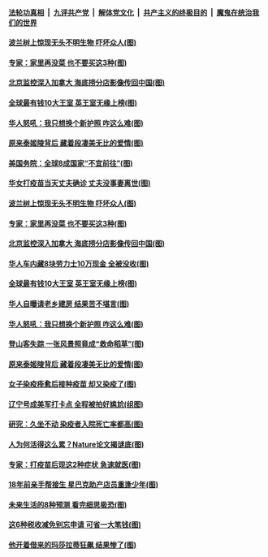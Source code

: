 

####  [法轮功真相](../../../../basic/blob/master/README.md?t=04210202) &nbsp;|&nbsp; [九评共产党](../../../../9ping.md/blob/master/README.md?t=04210202) &nbsp;|&nbsp; [解体党文化](../../../../jtdwh.md/blob/master/README.md?t=04210202)  &nbsp;|&nbsp; [共产主义的终极目的](../../../../gczydzjmd.md/blob/master/README.md?t=04210202) &nbsp;|&nbsp; [魔鬼在统治我们的世界](../../../../mgztzwmdsj.md/blob/master/README.md?t=04210202) 

#### [波兰树上惊现无头不明生物 吓坏众人(图)](../pages/p3/969324.md?t=04210202) 

#### [专家：家里再没菜 也不要买这3种(图)](../pages/p3/969320.md?t=04210202) 

#### [北京监控深入加拿大 海底捞分店影像传回中国(图)](../pages/p3/969302.md?t=04210202) 

#### [全球最有钱10大王室 英王室无缘上榜(图)](../pages/p3/969267.md?t=04210202) 

#### [华人怒吼：我只想换个新护照 咋这么难(图)](../pages/p3/969250.md?t=04210202) 

#### [原来泰姬陵背后 藏着段凄美无比的爱情(图)](../pages/p3/968850.md?t=04210202) 

#### [美国务院：全球8成国家“不宜前往”(图)](../pages/p3/969349.md?t=04210202) 

#### [华女打疫苗当天丈夫确诊 丈夫没事妻离世(图)](../pages/p3/969330.md?t=04210202) 

#### [波兰树上惊现无头不明生物 吓坏众人(图)](../pages/p3/969324.md?t=04210202) 

#### [专家：家里再没菜 也不要买这3种(图)](../pages/p3/969320.md?t=04210202) 

#### [北京监控深入加拿大 海底捞分店影像传回中国(图)](../pages/p3/969302.md?t=04210202) 

#### [华人车内藏8块劳力士10万现金 全被没收(图)](../pages/p3/969269.md?t=04210202) 

#### [全球最有钱10大王室 英王室无缘上榜(图)](../pages/p3/969267.md?t=04210202) 

#### [华人自曝请老乡建房 结果苦不堪言(图)](../pages/p3/969253.md?t=04210202) 

#### [华人怒吼：我只想换个新护照 咋这么难(图)](../pages/p3/969250.md?t=04210202) 

#### [登山客失踪 一张风景照竟成“救命稻草”(图)](../pages/p3/969186.md?t=04210202) 

#### [原来泰姬陵背后 藏着段凄美无比的爱情(图)](../pages/p3/968850.md?t=04210202) 

#### [女子染疫痊愈后接种疫苗 却又染疫了(图)](../pages/p3/969171.md?t=04210202) 

#### [辽宁号成美军打卡点 全程被拍好尴尬(组图)](../pages/p3/969150.md?t=04210202) 

#### [研究：久坐不动 染疫者入院死亡率都高(图)](../pages/p3/969148.md?t=04210202) 

#### [人为何活得这么累？Nature论文揭谜底(图)](../pages/p3/969075.md?t=04210202) 

#### [专家：打疫苗后现这2种症状 急速就医(图)](../pages/p3/969069.md?t=04210202) 

#### [18年前亲手帮接生 星巴克助产店员重逢少年(图)](../pages/p3/969050.md?t=04210202) 

#### [未来生活的8种预测 看完细思极恐(图)](../pages/p3/968750.md?t=04210202) 

#### [这6种税收减免别忘申请 可省一大笔钱(图)](../pages/p3/968997.md?t=04210202) 

#### [他开着借来的玛莎拉蒂狂飙 结果惨了(图)](../pages/p3/968968.md?t=04210202) 

